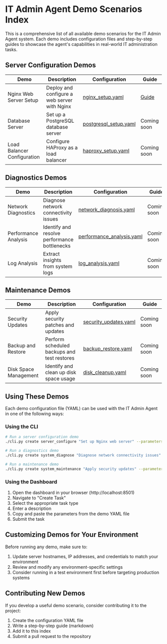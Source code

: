 # IT Admin Agent Demo Scenarios Index

This is a comprehensive list of all available demo scenarios for the IT Admin Agent system. Each demo includes configuration files and step-by-step guides to showcase the agent's capabilities in real-world IT administration tasks.

## Server Configuration Demos

| Demo | Description | Configuration | Guide |
|------|-------------|---------------|-------|
| Nginx Web Server Setup | Deploy and configure a web server with Nginx | [nginx_setup.yaml](server_config/nginx_setup.yaml) | [Guide](server_config/nginx_setup_guide.md) |
| Database Server | Set up a PostgreSQL database server | [postgresql_setup.yaml](server_config/postgresql_setup.yaml) | Coming soon |
| Load Balancer Configuration | Configure HAProxy as a load balancer | [haproxy_setup.yaml](server_config/haproxy_setup.yaml) | Coming soon |

## Diagnostics Demos

| Demo | Description | Configuration | Guide |
|------|-------------|---------------|-------|
| Network Diagnostics | Diagnose network connectivity issues | [network_diagnosis.yaml](diagnostics/network_diagnosis.yaml) | Coming soon |
| Performance Analysis | Identify and resolve performance bottlenecks | [performance_analysis.yaml](diagnostics/performance_analysis.yaml) | Coming soon |
| Log Analysis | Extract insights from system logs | [log_analysis.yaml](diagnostics/log_analysis.yaml) | Coming soon |

## Maintenance Demos

| Demo | Description | Configuration | Guide |
|------|-------------|---------------|-------|
| Security Updates | Apply security patches and updates | [security_updates.yaml](maintenance/security_updates.yaml) | Coming soon |
| Backup and Restore | Perform scheduled backups and test restores | [backup_restore.yaml](maintenance/backup_restore.yaml) | Coming soon |
| Disk Space Management | Identify and clean up disk space usage | [disk_cleanup.yaml](maintenance/disk_cleanup.yaml) | Coming soon |

## Using These Demos

Each demo configuration file (YAML) can be used with the IT Admin Agent in one of the following ways:

### Using the CLI

```bash
# Run a server configuration demo
./cli.py create server_configure "Set up Nginx web server" --parameters-file demos/server_config/nginx_setup.yaml

# Run a diagnostics demo
./cli.py create system_diagnose "Diagnose network connectivity issues" --parameters-file demos/diagnostics/network_diagnosis.yaml

# Run a maintenance demo
./cli.py create system_maintenance "Apply security updates" --parameters-file demos/maintenance/security_updates.yaml
```

### Using the Dashboard

1. Open the dashboard in your browser (http://localhost:8501)
2. Navigate to "Create Task"
3. Select the appropriate task type
4. Enter a description
5. Copy and paste the parameters from the demo YAML file
6. Submit the task

## Customizing Demos for Your Environment

Before running any demo, make sure to:

1. Update server hostnames, IP addresses, and credentials to match your environment
2. Review and modify any environment-specific settings
3. Consider running in a test environment first before targeting production systems

## Contributing New Demos

If you develop a useful demo scenario, consider contributing it to the project:

1. Create the configuration YAML file
2. Write a step-by-step guide (markdown)
3. Add it to this index
4. Submit a pull request to the repository 